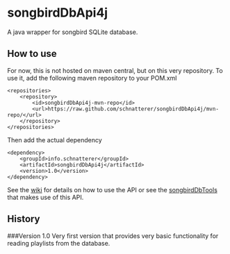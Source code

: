 # songbirdDbApi4j
A java wrapper for songbird SQLite database.

## How to use
For now, this is not hosted on maven central, but on this very repository. To use it, add the following maven repository to your POM.xml

    <repositories>
        <repository>
            <id>songbirdDbApi4j-mvn-repo</id>
            <url>https://raw.github.com/schnatterer/songbirdDbApi4j/mvn-repo/</url>
        </repository>
    </repositories>
Then add the actual dependency

    <dependency>
        <groupId>info.schnatterer</groupId>
        <artifactId>songbirdDbApi4j</artifactId>
        <version>1.0</version>
    </dependency>

See the [wiki](https://github.com/schnatterer/songbirdDbApi4j/wiki) for details on how to use the API or see the  [songbirdDbTools](https://github.com/schnatterer/songbirdDbTools) that makes use of this API.
    
## History
###Version 1.0
Very first version that provides very basic functionality for reading playlists from the database.
